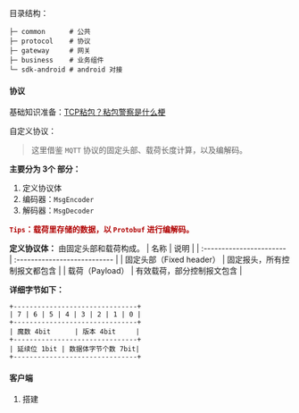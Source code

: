 
目录结构：
```shell
├─ common      # 公共
├─ protocol    # 协议
├─ gateway     # 网关
├─ business    # 业务组件
└─ sdk-android # android 对接
```


#### 协议

基础知识准备：[TCP粘包？粘包警察是什么梗](https://juejin.cn/post/7135839422360551455)


自定义协议：
> 这里借鉴 `MQTT` 协议的固定头部、载荷长度计算，以及编解码。

**主要分为 3个 部分：**

1. 定义协议体
2. 编码器：`MsgEncoder`
3. 解码器：`MsgDecoder`


<font color=blur>**`Tips`：载荷里存储的数据，以 `Protobuf` 进行编解码。**</font>


**定义协议体：** 由固定头部和载荷构成。
| 名称                     | 说明                         |
| :----------------------- | :--------------------------- |
| 固定头部（Fixed header） | 固定报头，所有控制报文都包含 |
| 载荷（Payload）          | 有效载荷，部分控制报文包含   |

**详细字节如下：**
```shell
+-------------------------------+
| 7 | 6 | 5 | 4 | 3 | 2 | 1 | 0 |
+-------------------------------+
| 魔数 4bit      | 版本 4bit     |
+-------------------------------+
| 延续位 1bit | 数据体字节个数 7bit|
+-------------------------------+
```


#### 客户端

1. 搭建

